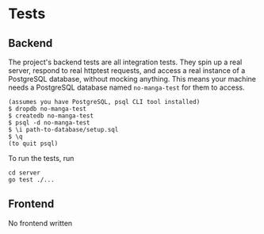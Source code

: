 # Tests

## Backend

The project's backend tests are all integration tests. They spin up a real server, respond to real httptest requests, and access a real instance of a PostgreSQL database, without mocking anything. This means your machine needs a PostgreSQL database named `no-manga-test` for them to access.

```(commandLine)
(assumes you have PostgreSQL, psql CLI tool installed)
$ dropdb no-manga-test
$ createdb no-manga-test
$ psql -d no-manga-test
$ \i path-to-database/setup.sql
$ \q
(to quit psql)
```

To run the tests, run

```(commandLine)
cd server
go test ./...
```

## Frontend

No frontend written
